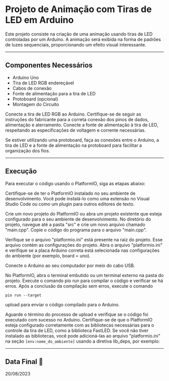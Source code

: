 # Projeto de Animação com Tiras de LED em Arduino

Este projeto consiste na criação de uma animação usando tiras de LED controladas por um Arduino. A animação será exibida na forma de padrões de luzes sequenciais, proporcionando um efeito visual interessante.

* * *

## Componentes Necessários

* Arduino Uno
* Tira de LED RGB endereçável
* Cabos de conexão
* Fonte de alimentação para a tira de LED
* Protoboard (opcional)
* Montagem do Circuito

Conecte a tira de LED RGB ao Arduino. Certifique-se de seguir as instruções do fabricante para a correta conexão dos pinos de dados, alimentação e aterramento.
Conecte a fonte de alimentação à tira de LED, respeitando as especificações de voltagem e corrente necessárias.

Se estiver utilizando uma protoboard, faça as conexões entre o Arduino, a tira de LED e a fonte de alimentação na protoboard para facilitar a organização dos fios.

* * *

## Execução

Para executar o código usando o PlatformIO, siga as etapas abaixo:

Certifique-se de ter o PlatformIO instalado no seu ambiente de desenvolvimento. Você pode instalá-lo como uma extensão no Visual Studio Code ou como um plugin para outros editores de texto.

Crie um novo projeto do PlatformIO ou abra um projeto existente que esteja configurado para o seu ambiente de desenvolvimento.
No diretório do projeto, navegue até a pasta "src" e crie um novo arquivo chamado "main.cpp".
Copie o código do programa para o arquivo "main.cpp".

Verifique se o arquivo "platformio.ini" está presente na raiz do projeto. Esse arquivo contém as configurações do projeto.
Abra o arquivo "platformio.ini" e verifique se a placa Arduino correta está selecionada nas configurações do ambiente (por exemplo, board = uno).

Conecte o Arduino ao seu computador por meio do cabo USB.

No PlatformIO, abra o terminal embutido ou um terminal externo na pasta do projeto.
Execute o comando pio run para compilar o código e verificar se há erros.
Após a conclusão da compilação sem erros, execute o comando

`pio run --target`

upload para enviar o código compilado para o Arduino.

Aguarde o término do processo de upload e verifique se o código foi executado com sucesso no Arduino.
Certifique-se de que o PlatformIO esteja configurado corretamente com as bibliotecas necessárias para o controle da tira de LED, como a biblioteca FastLED. Se você não tiver instalado as bibliotecas, você pode adicioná-las ao arquivo "platformio.ini" na seção `[env:nome_do_ambiente]` usando a diretiva lib_deps, por exemplo:

* * *

## Data Final 📆

20/08/2023

